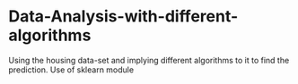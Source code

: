 # Data-Analysis-with-different-algorithms

Using the housing data-set and implying different algorithms to it to find the prediction. 
Use of sklearn module
